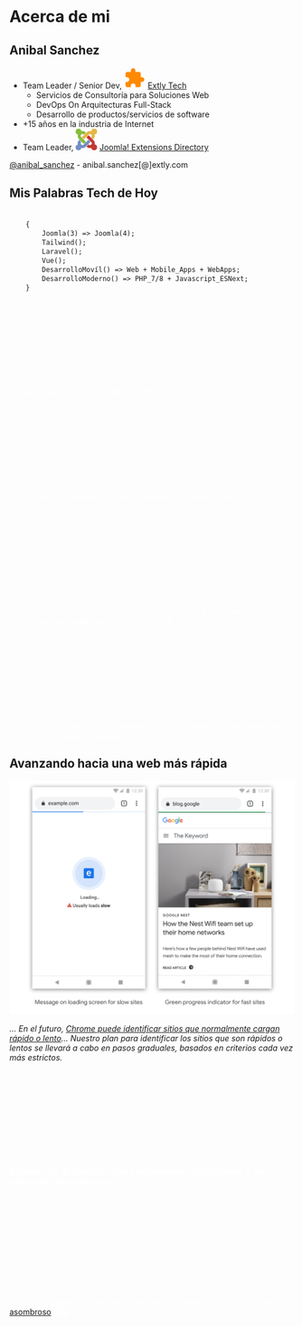 # <i class="fas fa-user-astronaut"></i> Acerca de mi <!-- .slide: class="" -->


## Anibal Sanchez <!-- .slide: class="who " data-background-repeat="no-repeat" data-background-image="images/05-who/anibal-0612-200.jpg" data-background-size="auto auto" data-background-position="95% 5%" -->

- Team Leader / Senior Dev, <svg xmlns="http://www.w3.org/2000/svg" viewBox="0 0 270.933 270.933" height="38" width="38"><path d="M0 0h270.933v270.933H0z" fill="none"/><path d="M225.778 129.822h-16.933V84.667c0-12.418-10.16-22.578-22.578-22.578H141.11V45.156c0-15.58-12.643-28.223-28.222-28.223S84.667 29.577 84.667 45.156v16.933H39.51c-12.418 0-22.465 10.16-22.465 22.578v42.897h16.82c16.821 0 30.48 13.66 30.48 30.48s-13.659 30.48-30.48 30.48H16.934v42.898c0 12.418 10.16 22.578 22.578 22.578H82.41v-16.933c0-16.82 13.66-30.48 30.48-30.48s30.48 13.66 30.48 30.48V254h42.898c12.418 0 22.578-10.16 22.578-22.578v-45.155h16.933c15.579 0 28.222-12.644 28.222-28.223 0-15.578-12.643-28.222-28.222-28.222z" fill="#ff8900"/></svg> [Extly Tech](http://extly-tech.com/)
  - Servicios de Consultoría para Soluciones Web<!-- .element: class="small" -->
  - DevOps On Arquitecturas Full-Stack<!-- .element: class="small" -->
  - Desarrollo de productos/servicios de software<!-- .element: class="small" -->
- +15 años en la industria de Internet
- Team Leader, <svg xmlns="http://www.w3.org/2000/svg" viewBox="0 0 15.665 15.645" height="38" width="38"><path class="ps01" d="M2.822 7.894l-.3-.3a3.471 3.471 0 0 1-.87-3.454 2.097 2.097 0 1 1 2.531-2.384 3.468 3.468 0 0 1 3.25.925l.12.12-1.546 1.546-.12-.12a1.288 1.288 0 0 0-1.82 1.82l.302.302 1.547 1.545 1.636 1.635-1.545 1.546L4.369 9.44 2.823 7.894" font-size="14" font-family="fnt0,HelveticaLTStd,Arial" letter-spacing="0" word-spacing="0" fill="#86be3c"/><path class="ps09" d="M4.552 6.166L6.19 4.53l1.547-1.545.302-.301a3.472 3.472 0 0 1 3.436-.878 2.096 2.096 0 1 1 2.352 2.367 3.472 3.472 0 0 1-.881 3.417l-.12.121-1.546-1.547.12-.12A1.283 1.283 0 0 0 9.583 4.23l-.303.302-1.546 1.546L6.099 7.71 4.552 6.166" font-size="14" font-family="fnt0,HelveticaLTStd,Arial" letter-spacing="0" word-spacing="0" fill="#e4b645"/><path class="ps04" d="M11.516 13.968a3.47 3.47 0 0 1-3.478-.863l-.119-.118 1.546-1.547.118.119a1.283 1.283 0 1 0 1.815-1.816l-.302-.302-1.545-1.547L7.918 6.26l1.547-1.546 1.631 1.634 1.545 1.546.304.304a3.47 3.47 0 0 1 .92 3.277 2.096 2.096 0 1 1-2.35 2.493" font-size="14" font-family="fnt0,HelveticaLTStd,Arial" letter-spacing="0" word-spacing="0" fill="#c33734"/><path class="ps010" d="M10.913 9.624l-1.631 1.633-1.546 1.547-.303.303a3.469 3.469 0 0 1-3.295.913A2.097 2.097 0 0 1 0 13.55c0-.99.688-1.821 1.612-2.04a3.47 3.47 0 0 1 .91-3.315l.117-.118 1.547 1.546-.12.119a1.288 1.288 0 0 0 1.82 1.82l.303-.304 1.546-1.546 1.633-1.635 1.545 1.547" font-size="14" font-family="fnt0,HelveticaLTStd,Arial" letter-spacing="0" word-spacing="0" fill="#748ec4"/></svg> [Joomla! Extensions Directory](https://extensions.joomla.org/)

<i class="far fa-id-card"></i> [@anibal_sanchez](https://twitter.com/anibal_sanchez) - anibal.sanchez[@]extly.com


## <i class="fas fa-code"></i> Mis Palabras Tech de Hoy

```

    {
        Joomla(3) => Joomla(4);
        Tailwind();
        Laravel();
        Vue();
        DesarrolloMovíl() => Web + Mobile_Apps + WebApps;
        DesarrolloModerno() => PHP_7/8 + Javascript_ESNext;
    }

```


<!-- .slide: data-background-repeat="no-repeat" data-background-image="images/05-who/mobile-phone_1024.jpg" -->

<p style="margin-top:12em;color:#fff;">Los dispositivos móviles generan el 80% del uso global de Internet.</p>


<!-- .slide: data-background-repeat="no-repeat" data-background-image="images/05-who/mobile-phone_1024.jpg" -->

<p style="margin-top:12em;color:#fff;">El 48% de los compradores utilizan dispositivos móviles para comenzar a buscar.</p>


<!-- .slide: data-background-repeat="no-repeat" data-background-image="images/05-who/mobile-phone_1024.jpg" -->

<p style="margin-top:12em;color:#fff;">El 69% de los consumidores de entre 18 y 39 usan dispositivos móviles para investigar productos antes de comprar.</p>


<!-- .slide: data-background-repeat="no-repeat" data-background-image="images/05-who/mobile-phone_1024.jpg" -->

<p style="margin-top:12em;color:#fff;">El 78% de las búsquedas de un negocio local desde un dispositivo móvil dan como resultado una compra.</p>


## Avanzando hacia una web más rápida <i class="fas fa-bolt"></i>

![Avanzando hacia una web más rápida](images/05-who/moving-towards-faster-web.jpg) <!-- .element: style="width: 50%" -->

_... En el futuro, [Chrome puede identificar sitios que normalmente cargan rápido o lento](https://blog.chromium.org/2019/11/moving-towards-faster-web.html)... Nuestro plan para identificar los sitios que son rápidos o lentos se llevará a cabo en pasos graduales, basados en criterios cada vez más estrictos._<!-- .element: class="small" -->


<!-- .slide: data-background-repeat="no-repeat" data-background-image="images/05-who/JED-instant-search-algolia.png" data-background-size="50% auto" data-background-position="50% 20%" -->

<p style="margin-top:12em;color:#fff;">Más allá de la búsqueda <i class="fas fa-search-dollar"></i><br><strong>Experiencias de descubrimiento instantáneas, sin fricciones, y con contenido global relevante</strong></p>


<!-- .slide: data-background-repeat="no-repeat" data-background-image="images/05-who/algolia-jed-facebook.png" data-background-size="auto auto" data-background-position="50% 20%" -->

<p style="margin-top:14em;color:#fff;">... acabo de descubrir las nuevas opciones de filtrado en el JED! Esto es <a href="https://www.facebook.com/groups/joomlanospam/permalink/10156343997875997/">asombroso</a> 🙌😊👏</strong></p>
